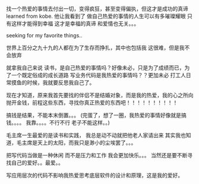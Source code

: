 找一个热爱的事情去付出一切，变得疯狂，甚至变得偏执，但这才是成功的真谛 learned from kobe. 
他让我看到了 做自己热爱的事情的人生可以有多璀璨耀眼
只有这样才能得到幸福 这才是幸福的真谛 和爱情也无关。。。


seeking for my favorite things..


世界上百分之九十九的人都在为了生存而挣扎，其中也包括我
这很难，但是我不会放弃

就拿我自己来说 读书，是自己热爱的事情吗？好像未必，只是为了成绩而已，为了一个既定俗成的成长道路
写业务代码是我热爱的事情吗？？更加未必
打工人日常摸鱼的时候，我就要反思我自己了。


现在才知道，原来我首先要找的伴侣不是结婚对象，而是我的热爱，我的心之所向
抛开金钱，前程这些东西，寻找你真正热爱的东西吧！！！！！！！！！！




搞钱是结果，不能本末倒置。。。
(完蛋了，想了一圈，我热爱的事情好像就是搞钱。。。。
我靠。。。。不行不行 老子不能这样。。)


毛主席一生最爱的是读书和实践， 我总是动不动就把他老人家请出来
其实我也知道，毛主席是天上的太阳，而我只是渺小的尘埃罢了。。。

把写代码当做是一种休闲 而不是压力和工作 我会更加快乐。。。
当然还是要不断寻找自己的爱好。。最爱。。


写应用层次的代码不影响我热爱思考底层软件的设计和原理，这是我的爱好。









































